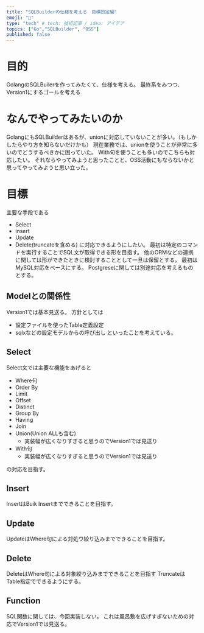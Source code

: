 ```yaml
---
title: "SQLBuilderの仕様を考える　目標設定編"
emoji: "🕌"
type: "tech" # tech: 技術記事 / idea: アイデア
topics: ["Go","SQLBuilder", "OSS"]
published: false
---
```


# 目的
GolangのSQLBuilerを作ってみたくて、仕様を考える。
最終系をみつつ、Version1にするゴールを考える

# なんでやってみたいのか
GolangにもSQLBuilderはあるが、unionに対応していないことが多い。（もしかしたらやり方を知らないだけかも）
現在業務では、unionを使うことが非常に多いのでどうするべきかに困っていた。
With句を使うことも多いのでこちらも対応したい。
それならやってみようと思ったことと、OSS活動にもならないかと思ってやってみようと思い立った。

# 目標
主要な手段である
- Select
- insert
- Update
- Delete(truncateを含める)
に対応できるようにしたい。
最初は特定のコマンドを実行することでSQL文が取得できる形を目指す。
他のORMなどの連携に関しては形ができたときに検討することとして一旦は保留とする。
最初はMySQL対応をベースにする。
Postgreseに関しては別途対応を考えるものとする。

## Modelとの関係性
Version1では基本見送る。
方針としては
- 設定ファイルを使ったTable定義設定
- sqlxなどの設定モデルからの呼び出し
といったことを考えている。

## Select
Select文では主要な機能をあげると
- Where句
- Order By
- Limit
- Offset
- Distinct
- Group By
- Having
- Join
- Union(Union ALLも含む)
  - 実装幅が広くなりすぎると思うのでVersion1では見送り
- With句
  - 実装幅が広くなりすぎると思うのでVersion1では見送り

の対応を目指す。

## Insert
InsertはBuik Insertまでできることを目指す。

## Update
UpdateはWhere句による対処ウ絞り込みまでできることを目指す。

## Delete
DeleteはWhere句による対象絞り込みまでできることを目指す
TruncateはTable指定でできるようにする。

## Function
SQL関数に関しては、今回実装しない。
これは風呂敷を広げすぎないための対応でVersion1では見送る。